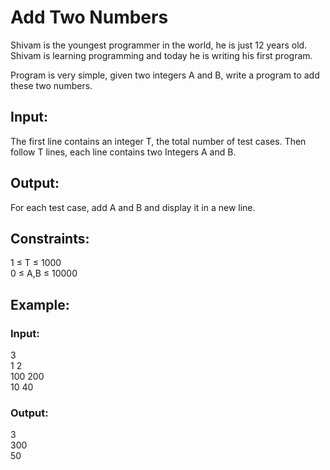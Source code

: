 # Add Two Numbers
Shivam is the youngest programmer in the world, he is just 12 years old. Shivam is learning programming and today he is writing his first program.

Program is very simple, given two integers A and B, write a program to add these two numbers.

## Input:
The first line contains an integer T, the total number of test cases. Then follow T lines, each line contains two Integers A and B.

## Output:
For each test case, add A and B and display it in a new line.

## Constraints:
1 ≤ T ≤ 1000\
0 ≤ A,B ≤ 10000

## Example:
### Input:
3 \
1 2\
100 200\
10 40

### Output:
3\
300\
50
